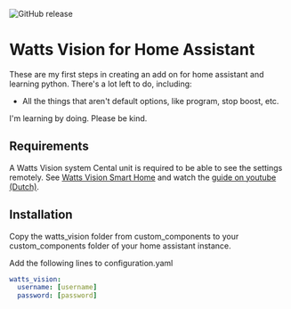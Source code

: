 ![GitHub release](https://img.shields.io/github/release/pwesters/watts_vision.svg)

# Watts Vision for Home Assistant

These are my first steps in creating an add on for home assistant and learning python. There's a lot left to do, including:
- All the things that aren't default options, like program, stop boost, etc.

I'm learning by doing. Please be kind.

## Requirements
A Watts Vision system Cental unit is required to be able to see the settings remotely. See [Watts Vision Smart Home](https://wattswater.eu/catalog/regulation-and-control/watts-vision-smart-home/) and watch the [guide on youtube (Dutch)](https://www.youtube.com/watch?v=BLNqxkH7Td8).

## Installation

Copy the watts_vision folder from custom_components to your custom_components folder of your home assistant instance.

Add the following lines to configuration.yaml

```yaml
watts_vision:
  username: [username]
  password: [password]
```
